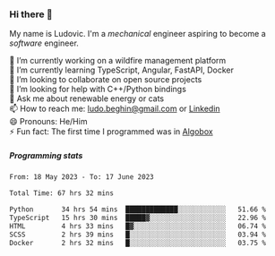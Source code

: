 ### Hi there 👋

My name is Ludovic. I'm a *mechanical* engineer aspiring to become a *software* engineer.

 🔭 I’m currently working on a wildfire management platform<br/>
 🌱 I’m currently learning TypeScript, Angular, FastAPI, Docker<br/>
 👯 I’m looking to collaborate on open source projects<br/>
 🤔 I’m looking for help with C++/Python bindings<br/>
 💬 Ask me about renewable energy or cats<br/>
 📫 How to reach me: ludo.beghin@gmail.com or [Linkedin](https://www.linkedin.com/in/ludovic-beghin/)<br/>
 😄 Pronouns: He/Him<br/>
 ⚡ Fun fact: The first time I programmed was in [Algobox](https://fr.wikipedia.org/wiki/Algobox)<br/>

##### Programming stats
<!--START_SECTION:waka-->

```txt
From: 18 May 2023 - To: 17 June 2023

Total Time: 67 hrs 32 mins

Python       34 hrs 54 mins  █████████████░░░░░░░░░░░░   51.66 %
TypeScript   15 hrs 30 mins  █████▓░░░░░░░░░░░░░░░░░░░   22.96 %
HTML         4 hrs 33 mins   █▓░░░░░░░░░░░░░░░░░░░░░░░   06.74 %
SCSS         2 hrs 39 mins   █░░░░░░░░░░░░░░░░░░░░░░░░   03.94 %
Docker       2 hrs 32 mins   █░░░░░░░░░░░░░░░░░░░░░░░░   03.75 %
```

<!--END_SECTION:waka-->
